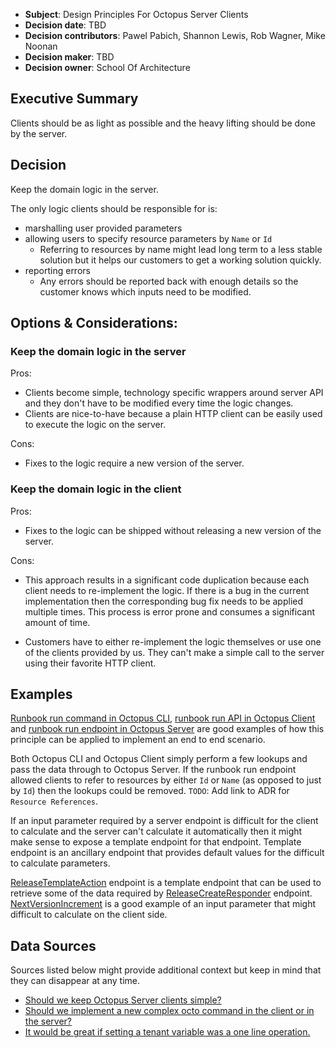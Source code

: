  - **Subject**: Design Principles For Octopus Server Clients
 - **Decision date**: TBD
 - **Decision contributors**: Pawel Pabich, Shannon Lewis, Rob Wagner, Mike Noonan
 - **Decision maker**: TBD
 - **Decision owner**: School Of Architecture

## Executive Summary

 Clients should be as light as possible and the heavy lifting should be done by the server. 

## Decision

Keep the domain logic in the server. 

The only logic clients should be responsible for is:
- marshalling user provided parameters
- allowing users to specify resource parameters by `Name` or `Id`
  - Referring to resources by name might lead long term to a less stable solution but it helps our customers to get a working solution quickly.  
- reporting errors
  - Any errors should be reported back with enough details so the customer knows which inputs need to be modified.

 

## Options & Considerations: 

### Keep the domain logic in the server


Pros:

* Clients become simple, technology specific wrappers around server API and they don't have to be modified every time the logic changes.
* Clients are nice-to-have because a plain HTTP client can be easily used to execute the logic on the server.

Cons:

* Fixes to the logic require a new version of the server.

### Keep the domain logic in the client

Pros:

* Fixes to the logic can be shipped without releasing a new version of the server.

Cons:

* This approach results in a significant code duplication because each client needs to re-implement the logic. If there is a bug in the current implementation then the corresponding bug fix needs to be applied multiple times. This process is error prone and consumes a significant amount of time.

* Customers have to either re-implement the logic themselves or use one of the clients provided by us. They can't make a simple call to the server using their favorite HTTP client.



## Examples

[Runbook run command in Octopus CLI](https://github.com/OctopusDeploy/OctopusCLI/blob/28e6e2014c708593609979b4ad8e8f1e51c21c7b/source/Octopus.Cli/Commands/Runbooks/RunRunbookCommand.cs), [runbook run API in Octopus Client](https://github.com/OctopusDeploy/OctopusClients/blob/ba2cb799eaf3d8f993b01e3d6af965fb64c586be/source/Octopus.Client/Repositories/RunbookRepository.cs#L77-L86) and [runbook run endpoint in Octopus Server](https://github.com/OctopusDeploy/OctopusDeploy/blob/3de0f22fd5bcf6066a6396e1bfaa5de30960233f/source/Octopus.Server/Web/Api/Actions/RunbookRunForPublishedRunbookCreateAction.cs) are good examples of how this principle can be applied to implement an end to end scenario.   

Both Octopus CLI and Octopus Client simply perform a few lookups and pass the data through to Octopus Server. If the runbook run endpoint allowed clients to refer to resources by either `Id` or `Name`  (as opposed to just by `Id`) then the lookups could be removed. `TODO`: Add link to ADR for `Resource References`.

If an input parameter required by a server endpoint is difficult for the client to calculate and the server can't calculate it automatically then it might make sense to expose a template endpoint for that endpoint. Template endpoint is an ancillary endpoint that provides default values for the difficult to calculate parameters.

[ReleaseTemplateAction](https://github.com/OctopusDeploy/OctopusDeploy/blob/c2ef1c646684e58e614922313e25434ca3022847/source/Octopus.Server/Web/Api/Actions/Releases/ReleaseTemplateAction.cs) endpoint is a template endpoint that can be used to retrieve some of the data required by [ReleaseCreateResponder](https://github.com/OctopusDeploy/OctopusDeploy/blob/2518dfd572f58209da1ec3fbaa4a3dfc85f4cbae/source/Octopus.Server/Web/Api/Actions/Releases/ReleaseCreateResponder.cs) endpoint. [NextVersionIncrement](https://github.com/OctopusDeploy/OctopusDeploy/blob/436c820fe691c3234f067672c4d7fc6184f7ca36/source/Octopus.Core/Resources/ReleaseTemplateResource.cs#L14) is a good example of an input parameter that might difficult to calculate on the client side.



## Data Sources

Sources listed below might provide additional context  but keep in mind that they can disappear at any time.

* [Should we keep Octopus Server clients simple?](https://octopusdeploy.slack.com/archives/C033W4273/p1594256099456300)
* [Should we implement a new complex octo command in the client or in the server?](https://octopusdeploy.slack.com/archives/CTZT49JFJ/p1591323248186100)
* [It would be great if setting a tenant variable was a one line operation.](https://octopusdeploy.slack.com/archives/C033W4273/p1554878139066700)